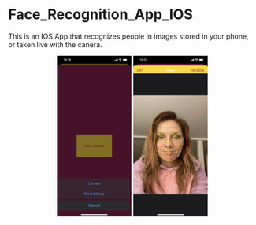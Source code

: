 # Face_Recognition_App_IOS

This is an IOS App that recognizes people in images stored in your phone, or taken live with the canera.


<p align="center" >
  <img src='./2.jpg' width=30% />
   <img src='./1.jpg' width=30% />
</p>
